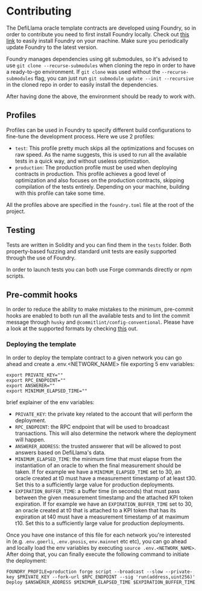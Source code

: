 # Contributing

The DefiLlama oracle template contracts are developed using Foundry, so in order
to contribute you need to first install Foundry locally. Check out
[this link](https://getfoundry.sh/) to easily install Foundry on your machine.
Make sure you periodically update Foundry to the latest version.

Foundry manages dependencies using git submodules, so it's advised to use
`git clone --recurse-submodules` when cloning the repo in order to have a
ready-to-go environment. If `git clone` was used without the
`--recurse-submodules` flag, you can just run
`git submodule update --init --recursive` in the cloned repo in order to easily
install the dependencies.

After having done the above, the environment should be ready to work with.

## Profiles

Profiles can be used in Foundry to specify different build configurations to
fine-tune the development process. Here we use 2 profiles:

- `test`: This profile pretty much skips all the optimizations and focuses on
  raw speed. As the name suggests, this is used to run all the available tests
  in a quick way, and without useless optimization.
- `production`: The production profile must be used when deploying contracts in
  production. This profile achieves a good level of optimization and also
  focuses on the production contracts, skipping compilation of the tests
  entirely. Depending on your machine, building with this profile can take some
  time.

All the profiles above are specified in the `foundry.toml` file at the root of
the project.

## Testing

Tests are written in Solidity and you can find them in the `tests` folder. Both
property-based fuzzing and standard unit tests are easily supported through the
use of Foundry.

In order to launch tests you can both use Forge commands directly or npm
scripts.

## Pre-commit hooks

In order to reduce the ability to make mistakes to the minimum, pre-commit hooks
are enabled to both run all the available tests and to lint the commit message
through `husky` and `@commitlint/config-conventional`. Please have a look at the
supported formats by checking
[this](https://github.com/conventional-changelog/commitlint/tree/master/@commitlint/config-conventional)
out.

### Deploying the template

In order to deploy the template contract to a given network you can go ahead and
create a .env.<NETWORK_NAME> file exporting 5 env variables:

```
export PRIVATE_KEY=""
export RPC_ENDPOINT=""
export ANSWERER=""
export MINIMUM_ELAPSED_TIME=""
```

brief explainer of the env variables:

- `PRIVATE_KEY`: the private key related to the account that will perform the
  deployment.
- `RPC_ENDPOINT`: the RPC endpoint that will be used to broadcast transactions.
  This will also determine the network where the deployment will happen.
- `ANSWERER_ADDRESS`: the trusted answerer that will be allowed to post answers
  based on DefiLlama's data.
- `MINIMUM_ELAPSED_TIME`: the minimum time that must elapse from the
  instantiation of an oracle to when the final measurement should be taken. If
  for example we have a `MINIMUM_ELAPSED_TIME` set to 30, an oracle created at
  t0 must have a measurement timestamp of at least t30. Set this to a
  sufficiently large value for production deployments.
- `EXPIRATION_BUFFER_TIME`: a buffer time (in seconds) that must pass between
  the given measurement timestamp and the attached KPI token expiration. If for
  example we have an `EXPIRATION_BUFFER_TIME` set to 30, an oracle created at t0
  that is attached to a KPI token that has its expiration at t40 must have a
  measurement timestamp of at maximum t10. Set this to a sufficiently large
  value for production deployments.

Once you have one instance of this file for each network you're interested in
(e.g. .`env.goerli`, `.env.gnosis`, `env.mainnet` etc etc), you can go ahead and
locally load the env variables by executing `source .env.<NETWORK_NAME>`. After
doing that, you can finally execute the following command to initiate the
deployment:

```
FOUNDRY_PROFILE=production forge script --broadcast --slow --private-key $PRIVATE_KEY --fork-url $RPC_ENDPOINT --sig 'run(address,uint256)' Deploy $ANSWERER_ADDRESS $MINIMUM_ELAPSED_TIME $EXPIRATION_BUFFER_TIME
```
